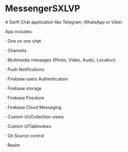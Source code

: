 # MessengerSXLVP

A Swift Chat application like Telegram, WhatsApp or Viber.

App includes:

· One on one chat

· Channels

· Multimedia messages (Photo, Video, Audio, Location)

· Push Notifications

· Firebase users Authentication

· Firebase storage

· Firebase Firestore

· Firebase Cloud Messaging

· Custom UUCollection views

· Custom UITableviews

· Git Source control

· Realm
